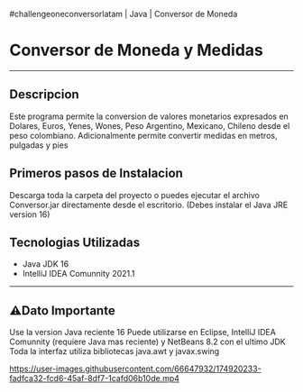 #challengeoneconversorlatam | Java | Conversor de Moneda

# Conversor de Moneda y Medidas 
---
## Descripcion 
Este programa permite la conversion de valores monetarios expresados en Dolares, Euros, Yenes, Wones, Peso Argentino, Mexicano, Chileno  desde el peso colombiano.
Adicionalmente permite convertir medidas en metros, pulgadas y pies 

##  Primeros pasos de Instalacion
Descarga toda la carpeta del proyecto o puedes ejecutar el archivo Conversor.jar directamente desde el escritorio. (Debes instalar el Java JRE version 16)
## Tecnologias Utilizadas
* Java JDK 16
* IntelliJ IDEA Comunnity 2021.1
---
## ⚠️Dato Importante
Use la version Java reciente 16
Puede utilizarse en Eclipse, IntelliJ IDEA Comunnity (requiere Java mas reciente) y NetBeans 8.2 con el ultimo JDK
Toda la interfaz utiliza bibliotecas java.awt y javax.swing




https://user-images.githubusercontent.com/66647932/174920233-fadfca32-fcd6-45af-8df7-1cafd06b10de.mp4

